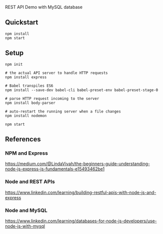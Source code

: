REST API Demo with MySQL database

## Quickstart

```
npm install
npm start
```

## Setup

```
npm init

# the actual API server to handle HTTP requests
npm install express

# Babel transpiles ES6
npm install --save-dev babel-cli babel-preset-env babel-preset-stage-0

# parse HTTP request incoming to the server
npm install body-parser

# auto-restart the running server when a file changes
npm install nodemon

npm start
```

## References

### NPM and Express

https://medium.com/@LindaVivah/the-beginners-guide-understanding-node-js-express-js-fundamentals-e15493462be1

### Node and REST APIs

https://www.linkedin.com/learning/building-restful-apis-with-node-js-and-express

### Node and MySQL

https://www.linkedin.com/learning/databases-for-node-js-developers/use-node-js-with-mysql
